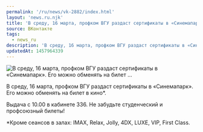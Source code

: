 ```yaml
---
permalink: '/ru/news/vk-2882/index.html'
layout: 'news.ru.njk'
title: 'В среду, 16 марта, профком ВГУ раздаст сертификаты в «Синемапарк». Его можно обменять на билет …'
source: ВКонтакте
tags:
  - news_ru
description: 'В среду, 16 марта, профком ВГУ раздаст сертификаты в «Синемапарк». Его можно обменять на билет …'
updatedAt: 1457964339
---
```

![В среду, 16 марта, профком ВГУ раздаст сертификаты в «Синемапарк». Его можно обменять на билет …](https://sun9-53.userapi.com/impf/c629309/v629309484/57a0f/mBWA2toIBmY.jpg?size=501x403&quality=96&proxy=1&sign=ddb953b0a7de3bc25e069471232db28f&c_uniq_tag=iVsXAaBRxk1rOsjh8uS-_2pqKakL3IXlgD7JGmMQ_vU&type=album)

В среду, 16 марта, профком ВГУ раздаст сертификаты в «Синемапарк». Его можно обменять на билет в кино*.

Выдача с 10.00 в кабинете 336. Не забудьте студенческий и профсоюзный билеты!

*Кроме сеансов в залах: IMAX, Relax, Jolly, 4DX, LUXE, VIP, First Class.
